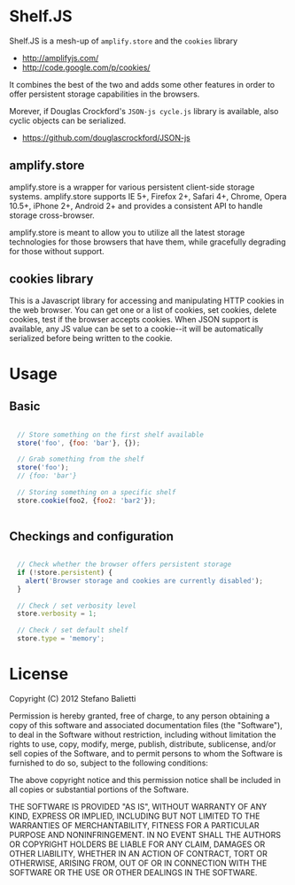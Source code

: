 # Shelf.JS

Shelf.JS is a mesh-up of `amplify.store` and the `cookies` library

 - http://amplifyjs.com/
 - http://code.google.com/p/cookies/
 
 
It combines the best of the two and adds some other features in order to offer
persistent storage capabilities in the browsers. 

Morever, if Douglas Crockford's  `JSON-js cycle.js` library is available, also cyclic objects can be serialized.

- https://github.com/douglascrockford/JSON-js

## amplify.store

amplify.store is a wrapper for various persistent client-side storage systems. amplify.store supports IE 5+, Firefox 2+, Safari 4+, Chrome, Opera 10.5+, iPhone 2+, Android 2+ and provides a consistent API to handle storage cross-browser.

amplify.store is meant to allow you to utilize all the latest storage technologies for those browsers that have them, while gracefully degrading for those without support. 

## cookies library

This is a Javascript library for accessing and manipulating HTTP cookies in the web browser. You can get one or a list of cookies, set cookies, delete cookies, test if the browser accepts cookies. When JSON support is available, any JS value can be set to a cookie--it will be automatically serialized before being written to the cookie.

# Usage

## Basic

```javascript
  
  // Store something on the first shelf available
  store('foo', {foo: 'bar'}, {});

  // Grab something from the shelf
  store('foo');
  // {foo: 'bar'}
  
  // Storing something on a specific shelf
  store.cookie(foo2, {foo2: 'bar2'});
  
```

## Checkings and configuration

```javascript

  // Check whether the browser offers persistent storage
  if (!store.persistent) {
    alert('Browser storage and cookies are currently disabled');
  }
  
  // Check / set verbosity level
  store.verbosity = 1;
  
  // Check / set default shelf
  store.type = 'memory';

```

# License

Copyright (C) 2012 Stefano Balietti

Permission is hereby granted, free of charge, to any person obtaining a copy of this software and associated documentation files (the "Software"), to deal in the Software without restriction, including without limitation the rights to use, copy, modify, merge, publish, distribute, sublicense, and/or sell copies of the Software, and to permit persons to whom the Software is furnished to do so, subject to the following conditions:

The above copyright notice and this permission notice shall be included in all copies or substantial portions of the Software.

THE SOFTWARE IS PROVIDED "AS IS", WITHOUT WARRANTY OF ANY KIND, EXPRESS OR IMPLIED, INCLUDING BUT NOT LIMITED TO THE WARRANTIES OF MERCHANTABILITY, FITNESS FOR A PARTICULAR PURPOSE AND NONINFRINGEMENT. IN NO EVENT SHALL THE AUTHORS OR COPYRIGHT HOLDERS BE LIABLE FOR ANY CLAIM, DAMAGES OR OTHER LIABILITY, WHETHER IN AN ACTION OF CONTRACT, TORT OR OTHERWISE, ARISING FROM, OUT OF OR IN CONNECTION WITH THE SOFTWARE OR THE USE OR OTHER DEALINGS IN THE SOFTWARE.  
   

